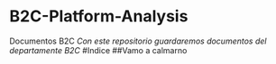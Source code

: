 # B2C-Platform-Analysis
Documentos B2C
_Con este repositorio guardaremos documentos del departamente B2C_
#Indice
##Vamo a calmarno
